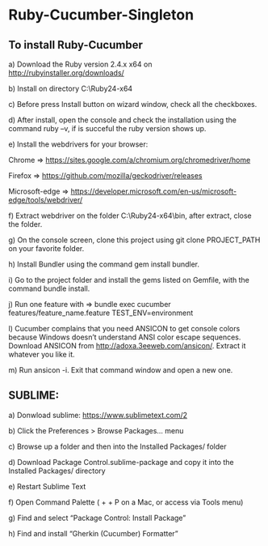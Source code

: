# Ruby-Cucumber-Singleton

## To install Ruby-Cucumber ###

a) Download the Ruby version 2.4.x x64 on http://rubyinstaller.org/downloads/

b) Install on directory C:\Ruby24-x64

c) Before press Install button on wizard window, check all the checkboxes.

d) After install, open the console and check the installation using the command ruby –v, if is succeful the ruby version shows up.

e) Install the webdrivers for your browser: 

   Chrome => https://sites.google.com/a/chromium.org/chromedriver/home
   
   Firefox => https://github.com/mozilla/geckodriver/releases
   
   Microsoft-edge => https://developer.microsoft.com/en-us/microsoft-edge/tools/webdriver/
   
f) Extract webdriver on the folder C:\Ruby24-x64\bin, after extract, close the folder.

g) On the console screen, clone this project using git clone PROJECT_PATH on your favorite folder.

h) Install Bundler using the command gem install bundler.

i) Go to the project folder and install the gems listed on Gemfile, with the command bundle install.

j) Run one feature with =>  bundle exec cucumber features/feature_name.feature TEST_ENV=environment

l) Cucumber complains that you need ANSICON to get console colors because Windows doesn’t understand ANSI color escape sequences. 
   Download ANSICON from http://adoxa.3eeweb.com/ansicon/. Extract it whatever you like it. 
   
m) Run ansicon -i. Exit that command window and open a new one.

## SUBLIME: ##

a) Donwload sublime: https://www.sublimetext.com/2

b) Click the Preferences > Browse Packages… menu

c) Browse up a folder and then into the Installed Packages/ folder

d) Download Package Control.sublime-package and copy it into the Installed Packages/ directory

e) Restart Sublime Text

f) Open Command Palette (<Cmd> + <Shift> + P on a Mac, or access via Tools menu)
	
g) Find and select “Package Control: Install Package”

h) Find and install “Gherkin (Cucumber) Formatter”
